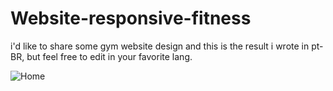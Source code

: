 # Website-responsive-fitness
i'd like to share some gym website design and this is the result
i wrote in pt-BR, but feel free to edit in your favorite lang.

![Home](https://user-images.githubusercontent.com/84247318/118902593-53a44800-b8ec-11eb-8e6a-a537861f254d.png)
